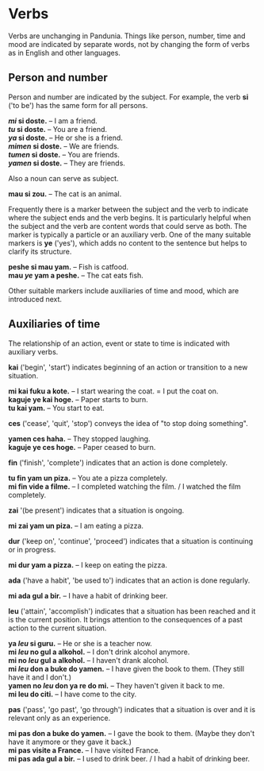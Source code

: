 # Verbs

Verbs are unchanging in Pandunia.
Things like person, number, time and mood are indicated by separate words,
not by changing the form of verbs as in English and other languages.

## Person and number

Person and number are indicated by the subject.
For example, the verb
**si**
('to be') has the same form for all persons.

**_mi_ si doste.**
– I am a friend.  
**_tu_ si doste.**
– You are a friend.  
**_ya_ si doste.**
– He or she is a friend.  
**_mimen_ si doste.**
– We are friends.  
**_tumen_ si doste.**
– You are friends.  
**_yamen_ si doste.**
– They are friends.

Also a noun can serve as subject.

**mau si zou.**
– The cat is an animal.

Frequently there is a marker between the subject and the verb
to indicate where the subject ends and the verb begins.
It is particularly helpful when the subject and the verb are content words
that could serve as both.
The marker is typically a particle or an auxiliary verb.
One of the many suitable markers is
**ye**
('yes'),
which adds no content to the sentence
but helps to clarify its structure.

**peshe si mau yam.**
– Fish is catfood.  
**mau _ye_ yam a peshe.**
– The cat eats fish.

Other suitable markers include auxiliaries of time and mood,
which are introduced next.


## Auxiliaries of time

The relationship of an action, event or state to time is indicated with auxiliary verbs.

**kai**
('begin', 'start')
indicates beginning of an action or transition to a new situation.

**mi kai fuku a kote.**
– I start wearing the coat. = I put the coat on.  
**kaguje ye kai hoge.**
– Paper starts to burn.  
**tu kai yam.**
– You start to eat.

**ces**
('cease', 'quit', 'stop')
conveys the idea of "to stop doing something".

**yamen ces haha.**
– They stopped laughing.  
**kaguje ye ces hoge.**
– Paper ceased to burn.

**fin**
('finish', 'complete')
indicates that an action is done completely.

**tu fin yam un piza.**
– You ate a pizza completely.  
**mi fin vide a filme.**
– I completed watching the film. / I watched the film completely.

**zai**
'(be present')
indicates that a situation is ongoing.

**mi zai yam un piza.**
– I am eating a pizza.

**dur**
('keep on', 'continue', 'proceed')
indicates that a situation is continuing or in progress.

**mi dur yam a pizza.**
– I keep on eating the pizza.

**ada**
('have a habit', 'be used to')
indicates that an action is done regularly.

**mi ada gul a bir.**
– I have a habit of drinking beer.

**leu**
('attain', 'accomplish')
indicates that a situation has been reached and it is the current position.
It brings attention to the consequences of a past action to the current situation.

**ya _leu_ si guru.**
– He or she is a teacher now.  
**mi _leu_ no gul a alkohol.**
– I don't drink alcohol anymore.  
**mi no _leu_ gul a alkohol.**
– I haven't drank alcohol.  
**mi _leu_ don a buke do yamen.**
– I have given the book to them. (They still have it and I don't.)  
**yamen no _leu_ don ya re do mi.**
– They haven't given it back to me.  
**mi leu do citi.**
– I have come to the city.

**pas**
('pass', 'go past', 'go through')
indicates that a situation is over
and it is relevant only as an experience.

**mi pas don a buke do yamen.**
– I gave the book to them. (Maybe they don't have it anymore or they gave it back.)  
**mi pas visite a France.**
– I have visited France.  
**mi pas ada gul a bir.**
– I used to drink beer. / I had a habit of drinking beer.

